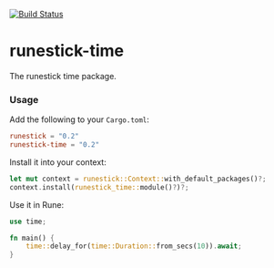 [![Build Status](https://github.com/rune-rs/rune/workflows/Build/badge.svg)](https://github.com/rune-rs/rune/actions)

# runestick-time

The runestick time package.

### Usage

Add the following to your `Cargo.toml`:

```toml
runestick = "0.2"
runestick-time = "0.2"
```

Install it into your context:

```rust
let mut context = runestick::Context::with_default_packages()?;
context.install(runestick_time::module()?)?;
```

Use it in Rune:

```rust
use time;

fn main() {
    time::delay_for(time::Duration::from_secs(10)).await;
}
```
